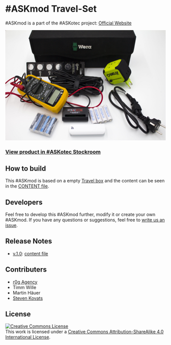# #ASKmod Travel-Set

#ASKmod is a part of the #ASKotec project: [Official Website](https://askotec.openculture.agency)



![#ASKmod Travel Set](/images/ASKmod-Travel-Set.jpg)

### [View product in #ASKotec Stockroom](https://askotec.openculture.agency/product/askmod-travel-set/)

## How to build

This #ASKmod is based on a empty [Travel box](https://askotec.openculture.agency/product/textile-tool-box/) and the content can be seen in the [CONTENT file](CONTENT.md).

## Developers

Feel free to develop this #ASKmod further, modify it or create your own #ASKmod.
If you have any questions or suggestions, feel free to [write us an issue](https://github.com/opencultureagency/ASKmod-Travel-Set/issues/new).

## Release Notes

- [v.1.0](https://github.com/opencultureagency/ASKmod-Travel-Set/tree/v.1.0.0): [content file](CONTENT.md)

## Contributers

- [r0g Agency](https://openculture.agency/)
- Timm Wille
- Martin Häuer
- [Steven Kovats](https://openculture.agency/)

## License

<a rel="license" href="http://creativecommons.org/licenses/by-sa/4.0/"><img alt="Creative Commons License" style="border-width:0" src="https://i.creativecommons.org/l/by-sa/4.0/88x31.png" /></a><br />This work is licensed under a <a rel="license" href="http://creativecommons.org/licenses/by-sa/4.0/">Creative Commons Attribution-ShareAlike 4.0 International License</a>.